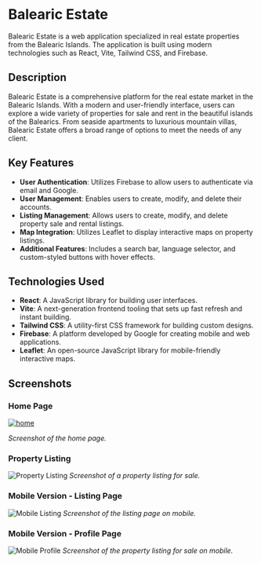 # Balearic Estate

Balearic Estate is a web application specialized in real estate properties from the Balearic Islands. The application is built using modern technologies such as React, Vite, Tailwind CSS, and Firebase.

## Description

Balearic Estate is a comprehensive platform for the real estate market in the Balearic Islands. With a modern and user-friendly interface, users can explore a wide variety of properties for sale and rent in the beautiful islands of the Balearics. From seaside apartments to luxurious mountain villas, Balearic Estate offers a broad range of options to meet the needs of any client.

## Key Features

- **User Authentication**: Utilizes Firebase to allow users to authenticate via email and Google.
- **User Management**: Enables users to create, modify, and delete their accounts.
- **Listing Management**: Allows users to create, modify, and delete property sale and rental listings.
- **Map Integration**: Utilizes Leaflet to display interactive maps on property listings.
- **Additional Features**: Includes a search bar, language selector, and custom-styled buttons with hover effects.

## Technologies Used

- **React**: A JavaScript library for building user interfaces.
- **Vite**: A next-generation frontend tooling that sets up fast refresh and instant building.
- **Tailwind CSS**: A utility-first CSS framework for building custom designs.
- **Firebase**: A platform developed by Google for creating mobile and web applications.
- **Leaflet**: An open-source JavaScript library for mobile-friendly interactive maps.

## Screenshots

### Home Page
[![home](https://i.ibb.co/mDwgcmL/home.png)](https://ibb.co/Ss8G32h)

*Screenshot of the home page.*

### Property Listing
![Property Listing](path/to/property-screenshot.png)
*Screenshot of a property listing for sale.*

### Mobile Version - Listing Page
![Mobile Listing](path/to/mobile-listing-screenshot.png)
*Screenshot of the listing page on mobile.*

### Mobile Version - Profile Page
![Mobile Profile](path/to/mobile-profile-screenshot.png)
*Screenshot of the property listing for sale on mobile.*
